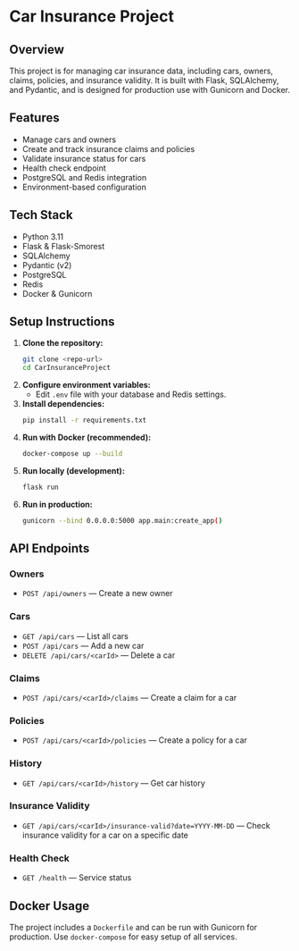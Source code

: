 # Car Insurance Project

## Overview
This project is for managing car insurance data, including cars, owners, claims, policies, and insurance validity. It is built with Flask, SQLAlchemy, and Pydantic, and is designed for production use with Gunicorn and Docker.

## Features
- Manage cars and owners
- Create and track insurance claims and policies
- Validate insurance status for cars
- Health check endpoint
- PostgreSQL and Redis integration
- Environment-based configuration

## Tech Stack
- Python 3.11
- Flask & Flask-Smorest
- SQLAlchemy
- Pydantic (v2)
- PostgreSQL
- Redis
- Docker & Gunicorn

## Setup Instructions
1. **Clone the repository:**
	```sh
	git clone <repo-url>
	cd CarInsuranceProject
	```
2. **Configure environment variables:**
	- Edit `.env` file with your database and Redis settings.
3. **Install dependencies:**
	```sh
	pip install -r requirements.txt
	```
4. **Run with Docker (recommended):**
	```sh
	docker-compose up --build
	```
5. **Run locally (development):**
	```sh
	flask run
	```
6. **Run in production:**
	```sh
	gunicorn --bind 0.0.0.0:5000 app.main:create_app()
	```

## API Endpoints

### Owners
- `POST /api/owners` — Create a new owner

### Cars
- `GET /api/cars` — List all cars
- `POST /api/cars` — Add a new car
- `DELETE /api/cars/<carId>` — Delete a car

### Claims
- `POST /api/cars/<carId>/claims` — Create a claim for a car

### Policies
- `POST /api/cars/<carId>/policies` — Create a policy for a car

### History
- `GET /api/cars/<carId>/history` — Get car history

### Insurance Validity
- `GET /api/cars/<carId>/insurance-valid?date=YYYY-MM-DD` — Check insurance validity for a car on a specific date

### Health Check
- `GET /health` — Service status

## Docker Usage
The project includes a `Dockerfile` and can be run with Gunicorn for production. Use `docker-compose` for easy setup of all services.
